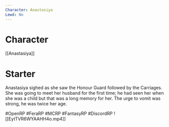```yaml
---
Character: Anastasiya
Lewd: No
---
```

# Character
[[Anastasiya]]

# Starter
Anastasiya sighed as she saw the Honour Guard followed by the Carriages. She was going to meet her husband for the first time; he had seen her when she was a child but that was a long memory for her. The urge to vomit was strong, he was twice her age.

#OpenRP #FeraRP #MCRP #FantasyRP #DiscordRP
![[EytTVR6WYAAHH4o.mp4]]